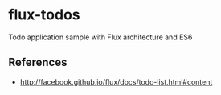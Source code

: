 # flux-todos
Todo application sample with Flux architecture and ES6

## References
- http://facebook.github.io/flux/docs/todo-list.html#content
